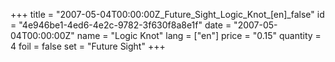 +++
title = "2007-05-04T00:00:00Z_Future_Sight_Logic_Knot_[en]_false"
id = "4e946be1-4ed6-4e2c-9782-3f630f8a8e1f"
date = "2007-05-04T00:00:00Z"
name = "Logic Knot"
lang = ["en"]
price = "0.15"
quantity = 4
foil = false
set = "Future Sight"
+++
